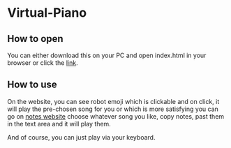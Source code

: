 # Virtual-Piano
## How to open
You can either download this on your PC and open index.html in your browser or click the [link](https://itiseternity.github.io/VirtualPiano_Hyperskill/).
## How to use
On the website, you can see robot emoji which is clickable and on click, it will play the pre-chosen song for you or which is more satisfying you can go on [notes website](https://pianoletternotes.blogspot.com/) choose whatever song you like, copy notes, past them in the text area and it will play them.

And of course, you can just play via your keyboard.
